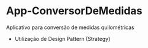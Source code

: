 # App-ConversorDeMedidas

Aplicativo para conversão de medidas quilométricas 

- Utilização de Design Pattern (Strategy)


